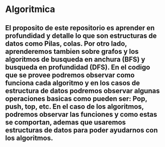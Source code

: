 ﻿# Algoritmica
## El proposito de este repositorio es aprender en profundidad y detalle lo que son estructuras de datos como Pilas, colas. Por otro lado, aprenderemos tambien sobre grafos y los algoritmos de busqueda en anchura (BFS) y busqueda en profundidad (DFS). En el codigo que se provee podremos observar como funciona cada algoritmo y en los casos de estructura de datos podremos observar algunas operaciones basicas como pueden ser: Pop, push, top, etc. En el caso de los algoritmos, podremos observar las funciones y como estas se comportan, ademas que usaremos estructuras de datos para poder ayudarnos con los algoritmos.
